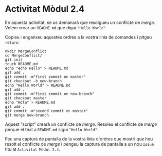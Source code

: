 #  Activitat Mòdul 2.4

En aquesta activitat, se us demanarà que resolgueu un conflicte de *merge*. Volem crear un `README.md` que digui `"Hello World"`.

Copieu i enganxeu aquestes ordres a la vostra línia de comandes i pitgeu `return`:

```
mkdir MergeConflict
cd MergeConflict/
git init
touch README.md
echo "echo Hello" > README.md
git add .
git commit -m"first commit on master"
git checkout -b new-branch
echo "Hello World" > README.md
git add .
git commit -m"first commit on new-branch"
git checkout master
echo "Hola" > README.md
git add .
git commit -m"second commit on master"
git merge new-branch
```

Aquest "script" crearà un conflicte de *merge*. Resoleu el conflicte de *merge* perquè el text a `README.md` sigui `"Hello World"`.

Feu una captura de pantalla de la vostra línia d'ordres que mostri que heu resolt el conflicte de *merge* i pengeu la captura de pantalla a un nou `Issue` titulat `Activitat Mòdul 2.4`.
